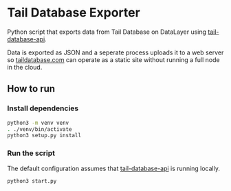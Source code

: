 # Tail Database Exporter

Python script that exports data from Tail Database on DataLayer using [tail-database-api](https://github.com/Tail-Database/tail-database-api).

Data is exported as JSON and a seperate process uploads it to a web server so [taildatabase.com](https://www.taildatabase.com/) can operate as a static site without running a full node in the cloud.

## How to run

### Install dependencies

```bash
python3 -m venv venv
. ./venv/bin/activate
python3 setup.py install
```

### Run the script

The default configuration assumes that [tail-database-api](https://github.com/Tail-Database/tail-database-api) is running locally.

```bash
python3 start.py
```

